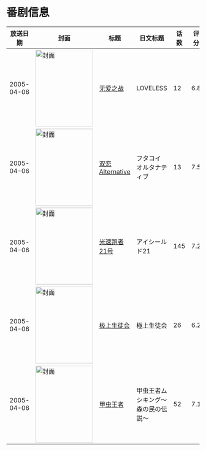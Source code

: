 # 番剧信息

|放送日期|封面|标题|日文标题|话数|评分|评分人数|
|---|---|---|---|---|---|---|
|2005-04-06|<img src="//lain.bgm.tv/pic/cover/c/7b/c1/2173_Wwb5B.jpg" alt="封面" style="width:150px;height:200px;object-fit:cover;">|[无爱之战](https://bangumi.tv/subject/2173)|LOVELESS|12|6.8|881人评分|
|2005-04-06|<img src="//lain.bgm.tv/pic/cover/c/38/18/2643_IiIUQ.jpg" alt="封面" style="width:150px;height:200px;object-fit:cover;">|[双恋 Alternative](https://bangumi.tv/subject/2643)|フタコイ オルタナティブ|13|7.5|1236人评分|
|2005-04-06|<img src="//lain.bgm.tv/pic/cover/c/62/44/2776_9qV3Z.jpg" alt="封面" style="width:150px;height:200px;object-fit:cover;">|[光速跑者21号](https://bangumi.tv/subject/2776)|アイシールド21|145|7.2|297人评分|
|2005-04-06|<img src="//lain.bgm.tv/pic/cover/c/f0/76/2877_gscDU.jpg" alt="封面" style="width:150px;height:200px;object-fit:cover;">|[极上生徒会](https://bangumi.tv/subject/2877)|極上生徒会|26|6.2|134人评分|
|2005-04-06|<img src="//lain.bgm.tv/pic/cover/c/82/55/118236_Z35me.jpg" alt="封面" style="width:150px;height:200px;object-fit:cover;">|[甲虫王者](https://bangumi.tv/subject/118236)|甲虫王者ムシキング～森の民の伝説～|52|7.1|29人评分|
